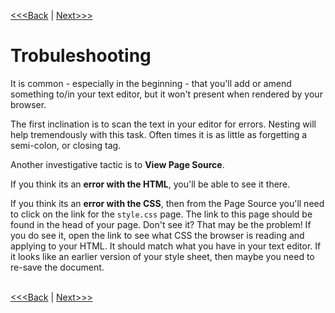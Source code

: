 [<<<Back](creating_stylesheet.md) | [Next>>>](public.md)

# Trobuleshooting

It is common - especially in the beginning - that you'll add or amend something to/in your text editor, but it won't present when rendered by your browser. 

The first inclination is to scan the text in your editor for errors. Nesting will help tremendously with this task. Often times it is as little as forgetting a semi-colon, or closing tag. 

Another investigative tactic is to **View Page Source**. 

If you think its an **error with the HTML**, you'll be able to see it there. 

If you think its an **error with the CSS**, then from the Page Source you'll need to click on the link for the `style.css` page. The link to this page should be found in the head of your page. Don't see it? That may be the problem! If you do see it, open the link to see what CSS the browser is reading and applying to your HTML. It should match what you have in your text editor. If it looks like an earlier version of your style sheet, then maybe you need to re-save the document.
<br/>
<br/>

[<<<Back](creating_stylesheet.md) | [Next>>>](public.md)